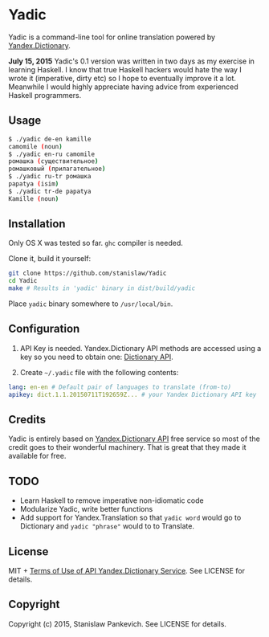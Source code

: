 # Yadic

Yadic is a command-line tool for online translation powered by [Yandex.Dictionary](https://tech.yandex.com/dictionary/).

__July 15, 2015__ Yadic's 0.1 version was written in two days as my exercise in learning Haskell. I know that true Haskell hackers would hate the way I wrote it (imperative, dirty etc) so I hope to eventually improve it a lot. Meanwhile I would highly appreciate having advice from experienced Haskell programmers.

## Usage

```bash
$ ./yadic de-en kamille
camomile (noun)
$ ./yadic en-ru camomile
ромашка (существительное)
ромашковый (прилагательное)
$ ./yadic ru-tr ромашка
papatya (isim)
$ ./yadic tr-de papatya
Kamille (noun)
```

## Installation

Only OS X was tested so far. `ghc` compiler is needed.

Clone it, build it yourself:

```bash
git clone https://github.com/stanislaw/Yadic
cd Yadic
make # Results in 'yadic' binary in dist/build/yadic
```

Place `yadic` binary somewhere to `/usr/local/bin`.

## Configuration

1) API Key is needed. Yandex.Dictionary API methods are accessed using a key so you need to obtain one: [Dictionary API](https://tech.yandex.com/dictionary/).

2) Create `~/.yadic` file with the following contents:

```yaml
lang: en-en # Default pair of languages to translate (from-to)
apikey: dict.1.1.20150711T192659Z... # your Yandex Dictionary API key
```

## Credits

Yadic is entirely based on [Yandex.Dictionary API](https://tech.yandex.com/dictionary/) free service so most of the credit goes to their wonderful machinery. That is great that they made it available for free.

## TODO

- Learn Haskell to remove imperative non-idiomatic code
- Modularize Yadic, write better functions
- Add support for Yandex.Translation so that `yadic word` would go to Dictionary and `yadic "phrase"` would to to Translate.

## License

MIT + [Terms of Use of API Yandex.Dictionary Service](https://legal.yandex.com/dictionary_api/). See LICENSE for details.

## Copyright

Copyright (c) 2015, Stanislaw Pankevich. See LICENSE for details.


